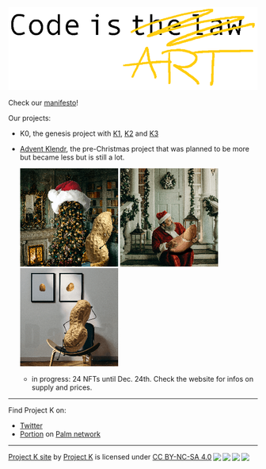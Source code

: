 ![Code is ART](/project-k-manifesto/code%20is%20art.png)

Check our [manifesto](project-k-manifesto)!

Our projects:

- K0, the genesis project with [K1](https://portion.io/app.html#exchange?ID=QmcudkUaqDSrJbxopYHejHxzHfAGE77487PBczwrv4i84q&chainID=11297108109), [K2](https://portion.io/app.html#exchange?ID=QmUfS8osdpsBufHHcxCrufDHtcmuwXKqSPG9jMiSPW9CG5&chainID=11297108109) and [K3](https://portion.io/app.html#exchange?ID=QmSSKRkJ4kpSifQXLcYhiGTLNfTEtrSEHBpgJXZ7q2WTZd&chainID=11297108109)
- [Advent Klendr](Klendr), the pre-Christmas project that was planned to be more but became less but is still a lot.

  ![Klendr Day 1](Klendr/day1_thumb.png) ![Klendr Day 2](Klendr/day2_thumb.png) ![Klendr Day 3](Klendr/day3_thumb.png)


  - in progress: 24 NFTs until Dec. 24th. Check the website for infos on supply and prices.

---

Find Project K on:

- [Twitter](https://twitter.com/KProjectOffical)
- [Portion](https://portion.io/nft-marketplace?category=digital&collection=&artist=ProjectK&chains=Palm&sortBy=newest) on [Palm network](https://palm.io/)

---
<p xmlns:cc="http://creativecommons.org/ns#" xmlns:dct="http://purl.org/dc/terms/"><a property="dct:title" rel="cc:attributionURL" href="https://kprojectoffical.github.io/">Project K site</a> by <a rel="cc:attributionURL dct:creator" property="cc:attributionName" href="https://github.com/KProjectOffical/">Project K</a> is licensed under <a href="http://creativecommons.org/licenses/by-nc-sa/4.0/?ref=chooser-v1" target="_blank" rel="license noopener noreferrer" style="display:inline-block;">CC BY-NC-SA 4.0<img style="height:22px!important;margin-left:3px;vertical-align:text-bottom;" src="https://mirrors.creativecommons.org/presskit/icons/cc.svg?ref=chooser-v1"><img style="height:22px!important;margin-left:3px;vertical-align:text-bottom;" src="https://mirrors.creativecommons.org/presskit/icons/by.svg?ref=chooser-v1"><img style="height:22px!important;margin-left:3px;vertical-align:text-bottom;" src="https://mirrors.creativecommons.org/presskit/icons/nc.svg?ref=chooser-v1"><img style="height:22px!important;margin-left:3px;vertical-align:text-bottom;" src="https://mirrors.creativecommons.org/presskit/icons/sa.svg?ref=chooser-v1"></a></p>
